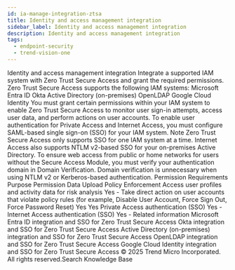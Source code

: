 ```yaml
---
id: ia-manage-integration-ztsa
title: Identity and access management integration
sidebar_label: Identity and access management integration
description: Identity and access management integration
tags:
  - endpoint-security
  - trend-vision-one
---
```


 Identity and access management integration Integrate a supported IAM system with Zero Trust Secure Access and grant the required permissions. Zero Trust Secure Access supports the following IAM systems: Microsoft Entra ID Okta Active Directory (on-premises) OpenLDAP Google Cloud Identity You must grant certain permissions within your IAM system to enable Zero Trust Secure Access to monitor user sign-in attempts, access user data, and perform actions on user accounts. To enable user authentication for Private Access and Internet Access, you must configure SAML-based single sign-on (SSO) for your IAM system. Note Zero Trust Secure Access only supports SSO for one IAM system at a time. Internet Access also supports NTLM v2-based SSO for your on-premises Active Directory. To ensure web access from public or home networks for users without the Secure Access Module, you must verify your authentication domain in Domain Verification. Domain verification is unnecessary when using NTLM v2 or Kerberos-based authentication. Permission Requirements Purpose Permission Data Upload Policy Enforcement Access user profiles and activity data for risk analysis Yes - Take direct action on user accounts that violate policy rules (for example, Disable User Account, Force Sign Out, Force Password Reset) Yes Yes Private Access authentication (SSO) Yes - Internet Access authentication (SSO) Yes - Related information Microsoft Entra ID integration and SSO for Zero Trust Secure Access Okta integration and SSO for Zero Trust Secure Access Active Directory (on-premises) integration and SSO for Zero Trust Secure Access OpenLDAP integration and SSO for Zero Trust Secure Access Google Cloud Identity integration and SSO for Zero Trust Secure Access © 2025 Trend Micro Incorporated. All rights reserved.Search Knowledge Base
